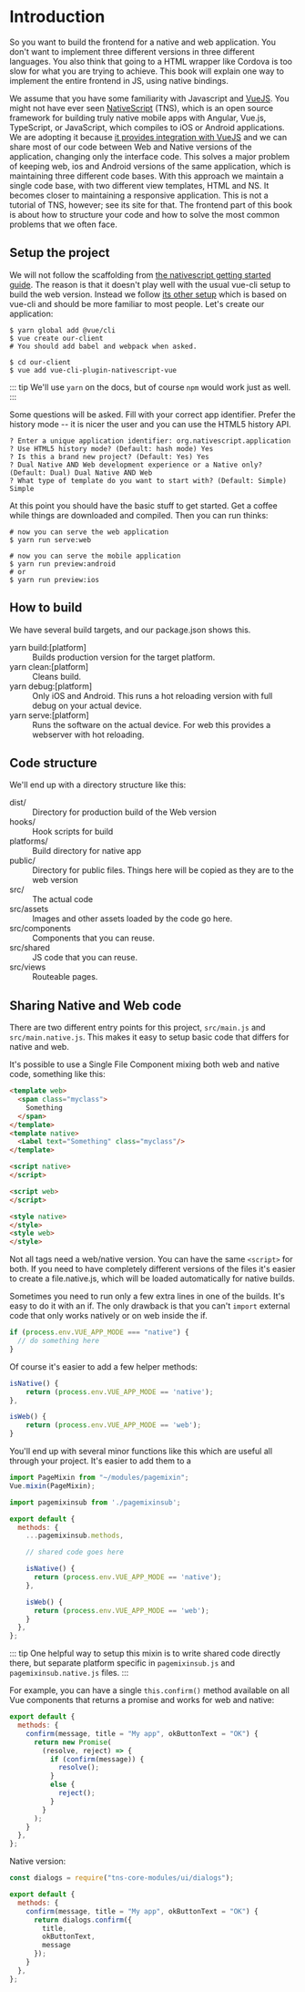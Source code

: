 # Introduction

So you want to build the frontend for a native and web application. You don't want to implement three different versions in three different languages. You also think that going to a HTML wrapper like Cordova is too slow for what you are trying to achieve. This book will explain one way to implement the entire frontend in JS, using native bindings.

We assume that you have some familiarity with Javascript and [VueJS](https://vuejs.org). You might not have ever seen [NativeScript](https://nativescript.org/) (TNS), which is an open source framework for building truly native mobile apps with Angular, Vue.js, TypeScript, or JavaScript, which compiles to iOS or Android applications. We are adopting it because [it provides integration with VueJS](https://nativescript-vue.org/) and we can share most of our code between Web and Native versions of the application, changing only the interface code. This solves a major problem of keeping web, ios and Android versions of the same application, which is maintaining three different code bases. With this approach we maintain a single code base, with two different view templates, HTML and NS. It becomes closer to maintaining a responsive application. This is not a tutorial of TNS, however; see its site for that. The frontend part of this book is about how to structure your code and how to solve the most common problems that we often face.

## Setup the project

We will not follow the scaffolding from [the nativescript getting started guide](https://nativescript-vue.org/en/docs/getting-started/quick-start/). The reason is that it doesn't play well with the usual vue-cli setup to build the web version. Instead we follow [its other setup](https://nativescript-vue.org/en/docs/getting-started/code-sharing/) which is based on vue-cli and should be more familiar to most people. Let's create our application:

```shell
$ yarn global add @vue/cli
$ vue create our-client
# You should add babel and webpack when asked.

$ cd our-client
$ vue add vue-cli-plugin-nativescript-vue
```

::: tip
We'll use `yarn` on the docs, but of course `npm` would work just as well.
:::

Some questions will be asked. Fill with your correct app identifier. Prefer the history mode -- it is nicer the user and you can use the HTML5 history API.

```
? Enter a unique application identifier: org.nativescript.application
? Use HTML5 history mode? (Default: hash mode) Yes
? Is this a brand new project? (Default: Yes) Yes
? Dual Native AND Web development experience or a Native only? (Default: Dual) Dual Native AND Web
? What type of template do you want to start with? (Default: Simple) Simple
```

At this point you should have the basic stuff to get started. Get a coffee while things are downloaded and compiled. Then you can run thinks:

```
# now you can serve the web application
$ yarn run serve:web

# now you can serve the mobile application
$ yarn run preview:android
# or
$ yarn run preview:ios
```

## How to build

We have several build targets, and our package.json shows this.

<dl>
  <dt>yarn build:[platform]</dt>
  <dd>Builds production version for the target platform.</dd>

  <dt>yarn clean:[platform]</dt>
  <dd>Cleans build.</dd>

  <dt>yarn debug:[platform]</dt>
  <dd>Only iOS and Android. This runs a hot reloading version with full debug on your actual device.</dd>

  <dt>yarn serve:[platform]</dt>
  <dd>Runs the software on the actual device. For web this provides a webserver with hot reloading.</dd>
</dl>

## Code structure

We'll end up with a directory structure like this:

<dl>
  <dt>dist/</dt>
  <dd>Directory for production build of the Web version</dd>
  <dt>hooks/</dt>
  <dd>Hook scripts for build</dd>
  <dt>platforms/</dt>
  <dd>Build directory for native app</dd>
  <dt>public/</dt>
  <dd>Directory for public files. Things here will be copied as they are to the web version</dd>
  <dt>src/</dt>
  <dd>The actual code</dd>
  <dt>src/assets</dt>
  <dd>Images and other assets loaded by the code go here.</dd>
  <dt>src/components</dt>
  <dd>Components that you can reuse.</dd>
  <dt>src/shared</dt>
  <dd>JS code that you can reuse.</dd>
  <dt>src/views</dt>
  <dd>Routeable pages.</dd>
</dl>

## Sharing Native and Web code

There are two different entry points for this project, `src/main.js` and `src/main.native.js`. This makes it easy to setup basic code that differs for native and web.

It's possible to use a Single File Component mixing both web and native code, something like this:

```html
<template web>
  <span class="myclass">
    Something
  </span>
</template>
<template native>
  <Label text="Something" class="myclass"/>
</template>

<script native>
</script>

<script web>
</script>

<style native>
</style>
<style web>
</style>
```

Not all tags need a web/native version. You can have the same `<script>` for both. If you need to have completely different versions of the files it's easier to create a file.native.js, which will be loaded automatically for native builds.

Sometimes you need to run only a few extra lines in one of the builds. It's easy to do it with an if. The only drawback is that you can't `import` external code that only works natively or on web inside the if.

```js
if (process.env.VUE_APP_MODE === "native") {
  // do something here
}
```

Of course it's easier to add a few helper methods:

```js
isNative() {
    return (process.env.VUE_APP_MODE == 'native');
},

isWeb() {
    return (process.env.VUE_APP_MODE == 'web');
}
```

You'll end up with several minor functions like this which are useful all through your project. It's easier to add them to a 

```js
import PageMixin from "~/modules/pagemixin";
Vue.mixin(PageMixin);
```

```js 
import pagemixinsub from './pagemixinsub';

export default {
  methods: {
    ...pagemixinsub.methods,

    // shared code goes here

    isNative() {
      return (process.env.VUE_APP_MODE == 'native');
    },

    isWeb() {
      return (process.env.VUE_APP_MODE == 'web');
    }
  },
};
```

::: tip
One helpful way to setup this mixin is to write shared code directly there, but separate platform specific in `pagemixinsub.js` and `pagemixinsub.native.js` files.
:::

For example, you can have a single `this.confirm()` method available on all Vue components that returns a promise and works for web and native:

```js 
export default {
  methods: {
    confirm(message, title = "My app", okButtonText = "OK") {
      return new Promise(
        (resolve, reject) => {
          if (confirm(message)) {
            resolve();
          }
          else {
            reject();
          }
        }
      );
    }
  },
};
```

Native version:

```js
const dialogs = require("tns-core-modules/ui/dialogs");

export default {
  methods: {
    confirm(message, title = "My app", okButtonText = "OK") {
      return dialogs.confirm({
        title,
        okButtonText,
        message
      });
    }
  },
};
```

